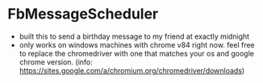 # FbMessageScheduler
- built this to send a birthday message to my friend at exactly midnight
- only works on windows machines with chrome v84 right now. feel free to replace the chromedriver with one that matches your os and google chrome version. (info: https://sites.google.com/a/chromium.org/chromedriver/downloads)
